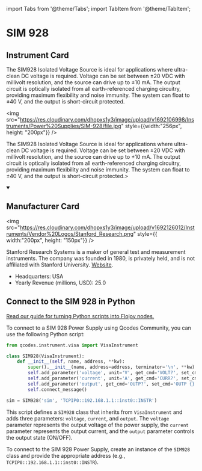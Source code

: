 
import Tabs from '@theme/Tabs';
import TabItem from '@theme/TabItem';

# SIM 928

## Instrument Card

<div className="flex">

<div>

The SIM928 Isolated Voltage Source is ideal for applications where ultra-clean DC voltage is required. Voltage can be set between ±20 VDC with millivolt resolution, and the source can drive up to ±10 mA. The output circuit is optically isolated from all earth-referenced charging circuitry, providing maximum flexibility and noise immunity. The system can float to ±40 V, and the output is short-circuit protected.

</div>

<img src="https://res.cloudinary.com/dhopxs1y3/image/upload/v1692106998/Instruments/Power%20Supplies/SIM-928/file.jpg" style={{width:"256px", height: "200px"}} />

</div>

The SIM928 Isolated Voltage Source is ideal for applications where ultra-clean DC voltage is required. Voltage can be set between ±20 VDC with millivolt resolution, and the source can drive up to ±10 mA. The output circuit is optically isolated from all earth-referenced charging circuitry, providing maximum flexibility and noise immunity. The system can float to ±40 V, and the output is short-circuit protected.>

<details open>
<summary><h2>Manufacturer Card</h2></summary>

<img src="https://res.cloudinary.com/dhopxs1y3/image/upload/v1692126012/Instruments/Vendor%20Logos/Stanford_Research.png" style={{ width:"200px", height: "150px"}} />

Stanford Research Systems is a maker of general test and measurement instruments. The company was founded in 1980, is privately held, and is not affiliated with Stanford University. <a href="https://www.thinksrs.com/">Website</a>.

<ul>
  <li>Headquarters: USA</li>
  <li>Yearly Revenue (millions, USD): 25.0</li>
</ul>
</details>

## Connect to the SIM 928 in Python

[Read our guide for turning Python scripts into Flojoy nodes.](https://docs.flojoy.ai/custom-nodes/creating-custom-node/)


<Tabs>
<TabItem value="Qcodes Community" label="Qcodes Community">

To connect to a SIM 928 Power Supply using Qcodes Community, you can use the following Python script:

```python
from qcodes.instrument.visa import VisaInstrument

class SIM928(VisaInstrument):
    def __init__(self, name, address, **kw):
        super().__init__(name, address=address, terminator='\n', **kw)
        self.add_parameter('voltage', unit='V', get_cmd='VOLT?', set_cmd='VOLT {:.3f}')
        self.add_parameter('current', unit='A', get_cmd='CURR?', set_cmd='CURR {:.3f}')
        self.add_parameter('output', get_cmd='OUTP?', set_cmd='OUTP {}', val_mapping={True: 'ON', False: 'OFF'})
        self.connect_message()

sim = SIM928('sim', 'TCPIP0::192.168.1.1::inst0::INSTR')
```

This script defines a `SIM928` class that inherits from `VisaInstrument` and adds three parameters: `voltage`, `current`, and `output`. The `voltage` parameter represents the output voltage of the power supply, the `current` parameter represents the output current, and the `output` parameter controls the output state (ON/OFF).

To connect to the SIM 928 Power Supply, create an instance of the `SIM928` class and provide the appropriate address (e.g., `TCPIP0::192.168.1.1::inst0::INSTR`).

</TabItem>
</Tabs>